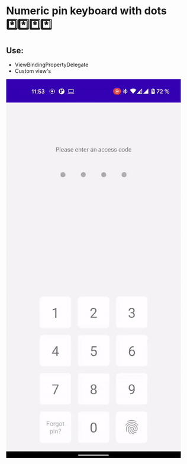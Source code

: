 <h1 align="start">Numeric pin keyboard with dots *️⃣*️⃣*️⃣*️⃣</h1>

## Use:
- ViewBindingPropertyDelegate
- Custom view's

![X Text](https://github.com/xvadsan/NumericPinKeyboard/blob/master/gif_about.gif)
